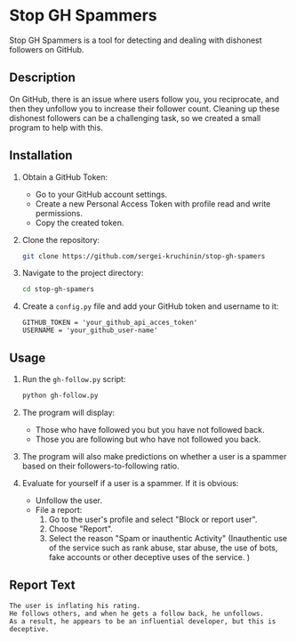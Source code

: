 # Stop GH Spammers

Stop GH Spammers is a tool for detecting and dealing with dishonest followers on GitHub.

## Description

On GitHub, there is an issue where users follow you, you reciprocate, and then they unfollow you to increase their follower count. Cleaning up these dishonest followers can be a challenging task, so we created a small program to help with this.

## Installation

1. Obtain a GitHub Token:
    - Go to your GitHub account settings.
    - Create a new Personal Access Token with profile read and write permissions.
    - Copy the created token.

2. Clone the repository:
    ```sh
    git clone https://github.com/sergei-kruchinin/stop-gh-spamers
    ```

3. Navigate to the project directory:
    ```sh
    cd stop-gh-spamers
    ```

4. Create a `config.py` file and add your GitHub token and username to it:
    ```env
    GITHUB_TOKEN = 'your_github_api_acces_token'
    USERNAME = 'your_github_user-name'
    ```

## Usage

1. Run the `gh-follow.py` script:
    ```sh
    python gh-follow.py
    ```

2. The program will display:
    - Those who have followed you but you have not followed back.
    - Those you are following but who have not followed you back.
   
3. The program will also make predictions on whether a user is a spammer based on their followers-to-following ratio.

4. Evaluate for yourself if a user is a spammer. If it is obvious:
   - Unfollow the user.
   - File a report:
     1. Go to the user's profile and select "Block or report user".
     2. Choose "Report".
     3. Select the reason "Spam or inauthentic Activity" (Inauthentic use of the service such as rank abuse, star abuse, the use of bots, fake accounts or other deceptive uses of the service.
)

## Report Text

```plaintext
The user is inflating his rating.
He follows others, and when he gets a follow back, he unfollows.
As a result, he appears to be an influential developer, but this is deceptive.
```

